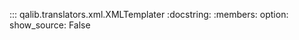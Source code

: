 ::: qalib.translators.xml.XMLTemplater
    :docstring:
    :members:
    option:
        show_source: False